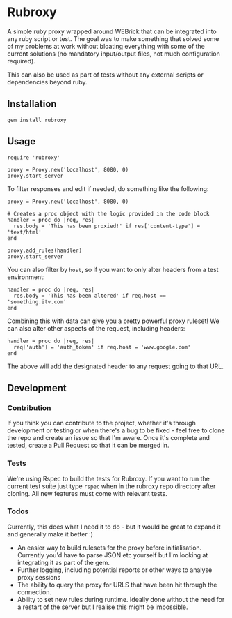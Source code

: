 # Rubroxy

A simple ruby proxy wrapped around WEBrick that can be integrated into any ruby script or test. The goal was to make something that solved some of my problems at work without bloating everything with some of the current solutions (no mandatory input/output files, not much configuration required).

This can also be used as part of tests without any external scripts or dependencies beyond ruby.

## Installation

`gem install rubroxy`

## Usage

```
require 'rubroxy'

proxy = Proxy.new('localhost', 8080, 0)
proxy.start_server
```

To filter responses and edit if needed, do something like the following:

```
proxy = Proxy.new('localhost', 8080, 0)

# Creates a proc object with the logic provided in the code block
handler = proc do |req, res|
  res.body = 'This has been proxied!' if res['content-type'] = 'text/html'
end

proxy.add_rules(handler)
proxy.start_server
```

You can also filter by `host`, so if you want to only alter headers from a test environment:

```
handler = proc do |req, res|
  res.body = 'This has been altered' if req.host == 'something.itv.com'
end
```

Combining this with data can give you a pretty powerful proxy ruleset! We can also alter other aspects of the request, including headers:

```
handler = proc do |req, res|
  req['auth'] = 'auth_token' if req.host = 'www.google.com'
end
```

The above will add the designated header to any request going to that URL.

## Development

### Contribution

If you think you can contribute to the project, whether it's through development or testing or when there's a bug to be fixed - feel free to clone the repo and create an issue so that I'm aware. Once it's complete and tested, create a Pull Request so that it can be merged in.

### Tests

We're using Rspec to build the tests for Rubroxy. If you want to run the current test suite just type `rspec` when in the rubroxy repo directory after cloning. All new features must come with relevant tests.

### Todos

Currently, this does what I need it to do - but it would be great to expand it and generally make it better :)

- An easier way to build rulesets for the proxy before initialisation. Currently you'd have to parse JSON etc yourself but I'm looking at integrating it as part of the gem.
- Further logging, including potential reports or other ways to analyse proxy sessions
- The ability to query the proxy for URLS that have been hit through the connection.
- Ability to set new rules during runtime. Ideally done without the need for a restart of the server but I realise this might be impossible.

